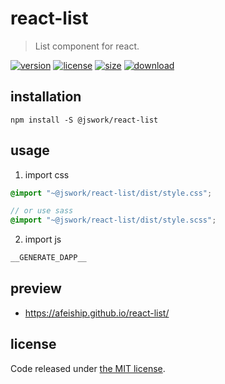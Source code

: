 # react-list
> List component for react.

[![version][version-image]][version-url]
[![license][license-image]][license-url]
[![size][size-image]][size-url]
[![download][download-image]][download-url]

## installation
```shell
npm install -S @jswork/react-list
```

## usage
1. import css
  ```scss
  @import "~@jswork/react-list/dist/style.css";

  // or use sass
  @import "~@jswork/react-list/dist/style.scss";
  ```
2. import js
  ```js
__GENERATE_DAPP__
  ```

## preview
- https://afeiship.github.io/react-list/

## license
Code released under [the MIT license](https://github.com/afeiship/react-list/blob/master/LICENSE.txt).

[version-image]: https://img.shields.io/npm/v/@jswork/react-list
[version-url]: https://npmjs.org/package/@jswork/react-list

[license-image]: https://img.shields.io/npm/l/@jswork/react-list
[license-url]: https://github.com/afeiship/react-list/blob/master/LICENSE.txt

[size-image]: https://img.shields.io/bundlephobia/minzip/@jswork/react-list
[size-url]: https://github.com/afeiship/react-list/blob/master/dist/react-list.min.js

[download-image]: https://img.shields.io/npm/dm/@jswork/react-list
[download-url]: https://www.npmjs.com/package/@jswork/react-list
